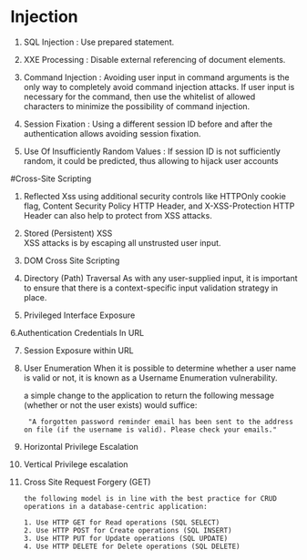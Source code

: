 # Injection

1. SQL Injection :
     Use prepared statement.
	 
2. XXE Processing :
      Disable external referencing of document elements.

3. Command Injection :
		Avoiding user input in command arguments is the only way to completely avoid command injection attacks. If user input is necessary for the command, then use the whitelist of allowed characters to minimize the possibility of command injection.	

4. Session Fixation :
		Using a different session ID before and after the authentication allows avoiding session fixation.
		
5. Use Of Insufficiently Random Values :
			If session ID is not sufficiently random, it could be predicted, thus allowing to hijack user accounts

#Cross-Site Scripting
			
1. Reflected Xss
         using additional security controls like HTTPOnly cookie flag, Content Security Policy HTTP Header, and X-XSS-Protection HTTP Header can also help to protect from XSS attacks.

2. Stored (Persistent) XSS 		 
 XSS attacks is by escaping all unstrusted user input.
 
3. DOM Cross Site Scripting
		

4. Directory (Path) Traversal
    As with any user-supplied input, it is important to ensure that there is a context-specific input validation strategy in place. 


5. Privileged Interface Exposure


6.Authentication Credentials In URL

7. Session Exposure within URL

8. User Enumeration
      When it is possible to determine whether a user name is valid or not, it is known as a Username Enumeration vulnerability.
	  
	  a simple change to the application to return the following message (whether or not the user exists) would suffice:

		"A forgotten password reminder email has been sent to the address on file (if the username is valid). Please check your emails." 

9. Horizontal Privilege Escalation


10. Vertical Privilege escalation



11. Cross Site Request Forgery (GET)

		the following model is in line with the best practice for CRUD operations in a database-centric application:

		1. Use HTTP GET for Read operations (SQL SELECT)		
		2. Use HTTP POST for Create operations (SQL INSERT)
		3. Use HTTP PUT for Update operations (SQL UPDATE)
		4. Use HTTP DELETE for Delete operations (SQL DELETE) 
		
		
		
		

	